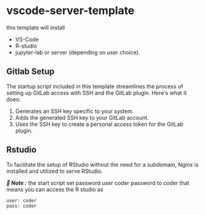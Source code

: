 # vscode-server-template
this template will install 
- VS-Code
- R-studio
- jupyter-lab or server (depending on user choice). 

## Gitlab Setup

The startup script included in this template streamlines the process of setting up GitLab access with SSH and the GitLab plugin. Here's what it does:

1. Generates an SSH key specific to your system.
2. Adds the generated SSH key to your GitLab account.
3. Uses the SSH key to create a personal access token for the GitLab plugin.

## Rstudio

To facilitate the setup of RStudio without the need for a subdomain, Nginx is installed and utilized to serve RStudio.
 
***📝 Note :*** 
the start script set password user coder password to coder that means you can access the R studio as 
```
user: coder
pass: coder
```
